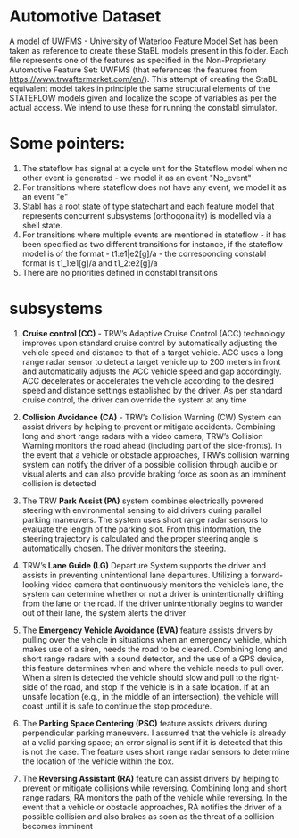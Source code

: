 # Automotive Dataset
A model of UWFMS - University of Waterloo Feature Model Set has been taken as reference to create these StaBL models present in this folder.
Each file represents one of the features as specified in the Non-Proprietary Automotive Feature Set: UWFMS (that references the features from https://www.trwaftermarket.com/en/). This attempt of creating the StaBL equivalent model takes in principle the same structural elements of the STATEFLOW models given and localize the scope of variables as per the actual access. We intend to use these for running the constabl simulator.

# Some pointers:
1. The stateflow has signal at a cycle unit for the Stateflow model when no other event is generated - we model it as an event "No_event"
2. For transitions where stateflow does not have any event, we model it as an event "e"
3. Stabl has a root state of type statechart and each feature model that represents concurrent subsystems (orthogonality) is modelled via a shell state.
4. For transitions where multiple events are mentioned in stateflow - it has been specified as two different transitions
	for instance, if the stateflow model is of the format - t1:e1|e2[g]/a - the corresponding constabl format is t1_1:e1[g]/a and t1_2:e2[g]/a
5. There are no priorities defined in constabl transitions
	
# subsystems

1. **Cruise control (CC)** - TRW’s Adaptive Cruise Control (ACC) technology improves upon standard cruise control by automatically adjusting the vehicle speed and distance to that of a target vehicle. ACC uses a long range radar sensor to detect a target vehicle up to 200 meters in front and automatically adjusts the ACC vehicle speed and gap accordingly. ACC decelerates or accelerates the vehicle according to the
desired speed and distance settings established by the driver. As per standard cruise control, the driver can override the system at any time

2. **Collision Avoidance (CA)** - TRW’s Collision Warning (CW) System can assist drivers by helping to prevent or mitigate accidents. Combining long and short range radars with a video camera, TRW’s Collision Warning monitors the road ahead (including part of the side-fronts). In the event that a vehicle or obstacle approaches, TRW’s collision warning system can notify the driver of a possible collision through audible or visual alerts and can also provide braking force as soon as an imminent collision is detected

3. The TRW **Park Assist (PA)** system combines electrically powered steering with environmental sensing to aid drivers during parallel parking maneuvers. The system uses short range radar sensors to evaluate the length of the parking slot. From this information, the steering trajectory is calculated and the proper steering angle is automatically chosen. The driver monitors the steering.

4. TRW’s **Lane Guide (LG)** Departure System supports the driver and assists in preventing unintentional lane departures. Utilizing a forward-looking video camera that continuously monitors the vehicle’s lane, the system can determine whether or not a driver is unintentionally drifting from the lane or the road. If the driver unintentionally begins to wander out of their lane, the system alerts
the driver

5. The **Emergency Vehicle Avoidance (EVA)** feature assists drivers by pulling over the vehicle in situations when an emergency vehicle, which makes use of a siren, needs the road to be cleared. Combining long and short range radars with a sound detector, and the use of a GPS device, this feature determines when and where the vehicle needs to pull over. When a siren is detected the vehicle should slow and pull to the right-side of the road, and stop if the vehicle is in a safe location. If at an unsafe location (e.g., in the middle of an
intersection), the vehicle will coast until it is safe to continue the stop procedure.

6. The **Parking Space Centering (PSC)** feature assists drivers during perpendicular parking maneuvers. I assumed that the vehicle is already at a valid parking space; an error signal is sent if it is detected that this is not the case. The feature uses short range radar sensors to determine the location of the vehicle within the box.

7. The **Reversing Assistant (RA)** feature can assist drivers by helping to prevent or mitigate collisions while reversing. Combining long and short range radars, RA monitors the path of the vehicle while reversing. In the event that a vehicle or obstacle approaches, RA notifies the driver of a possible collision and also brakes as soon as the threat of a collision becomes imminent
